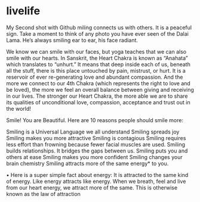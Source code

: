 # livelife
My Second shot with Github
miling connects us with others. It is a peaceful sign. Take a moment to think of any photo you have ever seen of the Dalai Lama. He’s always smiling ear to ear, his face radiant.

We know we can smile with our faces, but yoga teaches that we can also smile with our hearts. In Sanskrit, the Heart Chakra is known as “Anahata” which translates to “unhurt.” It means that deep inside each of us, beneath all the stuff, there is this place untouched by pain, mistrust, or hurt. It is a reservoir of ever re-generating love and abundant compassion. And the more we connect to our 4th Chakra (which represents the right to love and be loved), the more we feel an overall balance between giving and receiving in our lives. The stronger our Heart Chakra, the more able we are to share its qualities of unconditional love, compassion, acceptance and trust out in the world!

Smile! You are Beautiful.
Here are 10 reasons people should smile more:

Smiling is a Universal Language we all understand
Smiling spreads joy
Smiling makes you more attractive
Smiling is contagious
Smiling requires less effort than frowning because fewer facial muscles are used.
Smiling builds relationships. It bridges the gaps between us.
Smiling puts you and others at ease
Smiling makes you more confident
Smiling changes your brain chemistry
Smiling attracts more of the same energy* to you.


• Here is a super simple fact about energy: It is attracted to the same kind of energy. Like energy attracts like energy. When we breath, feel and live from our heart energy, we attract more of the same. This is otherwise known as the law of attraction
